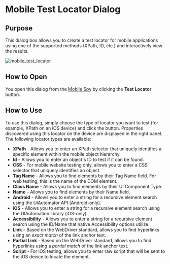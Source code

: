 # Mobile Test Locator Dialog

## Purpose

This dialog box allows you to create a test locator for mobile applications using one of the supported methods (XPath, ID, etc.) and interactively view the results.

![mobile_test_locator](./img/mobile_test_locator_dialog1.png)

## How to Open

You open this dialog from the [Mobile Spy](object_spy.md) by clicking the **Test Locator** button.

## How to Use

To use this dialog, simply choose the type of locator you want to test (for example, XPath on an iOS device) and click the button. Properties discovered using this locator on the device are displayed in the right panel.
The following locator types are available:

-   **XPath** - Allows you to enter an XPath selector that uniquely identifies a specific element within the mobile object hierarchy.
-   **Id** - Allows you to enter an object's ID to test if it can be found.
-   **CSS** - For mobile website testing only, allows you to enter a CSS selector that uniquely identifies an object.
-   **Tag Name** - Allows you to find elements by their Tag Name field. For web testing, this is the name of the DOM element.
-   **Class Name** - Allows you to find elements by their UI Component Type.
-   **Name** - Allows you to find elements by their Name field.
-   **Android** - Allows you to enter a string for a recursive element search using the UiAutomator API (Android-only).
-   **iOS** - Allows you to enter a string for a recursive element search using the UIAutomation library (iOS-only).
-   **Accessibility** - Allows you to enter a string for a recursive element search using the ID/Name that native Accessibility options utilize.
-   **Link** - Based on the WebDriver standard, allows you to find hyperlinks using an *exact match* of the link anchor text.
-   **Partial Link** - Based on the WebDriver standard, allows you to find hyperlinks using a *partial match* of the link anchor text.
-   **Script** - For iOS testing, allows you to enter raw script that will be sent to the iOS device to locate the element.
